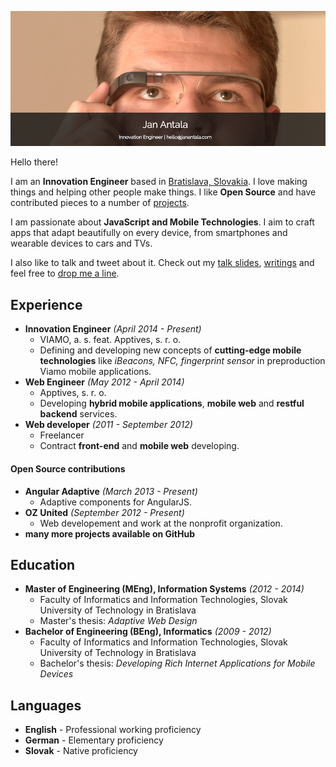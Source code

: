 <a href="mailto:hello@janantala.com" title="Jan Antala"><img src="title.png"/></a>

Hello there!

I am an **Innovation Engineer** based in [Bratislava, Slovakia](https://www.google.com/maps/search/Bratislava,+Slovakia). I love making things and helping other people make things. I like **Open Source** and have contributed pieces to a number of [projects](https://github.com/angular-adaptive).

I am passionate about **JavaScript and Mobile Technologies**. I aim to craft apps that adapt beautifully on every device, from smartphones and wearable devices to cars and TVs.

I also like to talk and tweet about it. Check out my [talk slides](http://www.janantala.com/slides), [writings](http://janantala.github.io/beyond-adaptive-web-design/) and feel free to [drop me a line](mailto:hello@janantala.com).

## Experience

- **Innovation Engineer** *(April 2014 - Present)*
  - VIAMO, a. s. feat. Apptives, s. r. o.
  - Defining and developing new concepts of **cutting-edge mobile technologies** like *iBeacons, NFC, fingerprint sensor* in preproduction Viamo mobile applications.
- **Web Engineer** *(May 2012 - April 2014)*
  - Apptives, s. r. o.
  - Developing **hybrid mobile applications**, **mobile web** and **restful backend** services.
- **Web developer** *(2011 - September 2012)*
  - Freelancer
  - Contract **front-end** and **mobile web** developing.

#### Open Source contributions

- **Angular Adaptive** *(March 2013 - Present)*
  - Adaptive components for AngularJS.
- **OZ United** *(September 2012 - Present)*
  - Web developement and work at the nonprofit organization.
- **many more projects available on GitHub**

## Education

- **Master of Engineering (MEng), Information Systems** *(2012 - 2014)*
  - Faculty of Informatics and Information Technologies, Slovak University of Technology in Bratislava
  - Master's thesis: *Adaptive Web Design*
- **Bachelor of Engineering (BEng), Informatics** *(2009 - 2012)*
  - Faculty of Informatics and Information Technologies, Slovak University of Technology in Bratislava
  - Bachelor's thesis: *Developing Rich Internet Applications for Mobile Devices*

## Languages

- **English** - Professional working proficiency
- **German** - Elementary proficiency
- **Slovak** - Native proficiency

